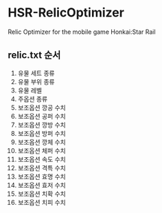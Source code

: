 # HSR-RelicOptimizer
Relic Optimizer for the mobile game Honkai:Star Rail

## relic.txt 순서
1.  유물 세트 종류
2.  유물 부위 종류
3.  유물 레벨
4.  주옵션 종류
5.  보조옵션 깡공 수치
6.  보조옵션 공퍼 수치
7.  보조옵션 깡방 수치
8.  보조옵션 방퍼 수치
9.  보조옵션 깡체 수치
10. 보조옵션 체퍼 수치
11. 보조옵션 속도 수치
12. 보조옵션 격특 수치
13. 보조옵션 효명 수치
14. 보조옵션 효저 수치
15. 보조옵션 치확 수치
16. 보조옵션 치피 수치